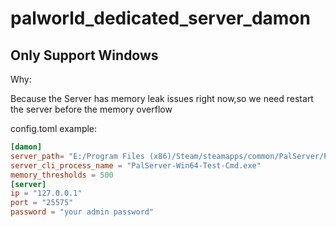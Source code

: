 # palworld_dedicated_server_damon

## Only Support Windows

Why:

Because the Server has memory leak issues right now,so we need restart the server before the memory overflow



config.toml example:

```toml
[damon]
server_path= "E:/Program Files (x86)/Steam/steamapps/common/PalServer/PalServer.exe"
server_cli_process_name = "PalServer-Win64-Test-Cmd.exe"
memory_thresholds = 500
[server]
ip = "127.0.0.1"
port = "25575" 
password = "your admin password"
```

